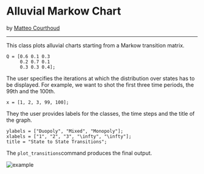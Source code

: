 # Alluvial Markow Chart
by [Matteo Courthoud](https://matteocourthoud.github.io/)

---

This class plots alluvial charts starting from a Markow transition matrix.

```
Q = [0.6 0.1 0.3
     0.2 0.7 0.1
     0.3 0.3 0.4];
```

The user specifies the iterations at which the distribution over states has to be displayed. For example, we want to shot the first three time periods, the 99th and the 100th.

```
x = [1, 2, 3, 99, 100];
```

They the user provides labels for the classes, the time steps and the title of the graph.

```
ylabels = ["Duopoly", "Mixed", "Monopoly"];
xlabels = ["1", "2", "3", "\infty", "\infty"];
title = "State to State Transitions";
```

The `plot_transitions`command produces the final output.

![example](/Users/mcourt/Dropbox/Code/Matlab/Alluvial/example.png)